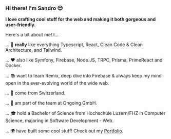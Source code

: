 ### Hi there! I'm Sandro 😊

**I love crafting cool stuff for the web and making it both gorgeous and user-friendly.**

Here's a bit about me! I...

... 💜 **really** like everything Typescript, React, Clean Code & Clean Architecture, and Tailwind.

... ❤️ also like Symfony, Firebase, Node.JS, TRPC, Prisma, PrimeReact and Docker.

... 📚 want to learn Remix, deep dive into Firebase & always keep my mind open in the ever-evolving world of the wide web.

... 🧀 come from Switzerland.

... 🏢 am part of the team at Ongoing GmbH.

... 🎓 hold a Bachelor of Science from Hochschule Luzern/FHZ in Computer Science, majoring in Software Development - Web.

... 🌍 have built some cool stuff! Check out my [Portfolio](https://sandro-salzmann.github.io/portfolio-webpage/).

